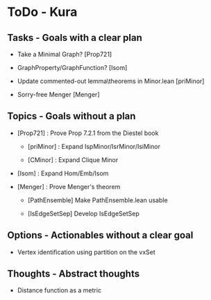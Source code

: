 # ToDo - Kura

## Tasks - Goals with a clear plan

- Take a Minimal Graph? [Prop721]

- GraphProperty/GraphFunction? [Isom]

- Update commented-out lemma\theorems in Minor.lean [priMinor]

- Sorry-free Menger [Menger]

## Topics - Goals without a plan

- [Prop721] : Prove Prop 7.2.1 from the Diestel book

  - [priMinor] : Expand IspMinor/IsrMinor/IsiMinor
  
  - [CMinor] : Expand Clique Minor

- [Isom] : Expand Hom/Emb/Isom

- [Menger] : Prove Menger's theorem

  - [PathEnsemble] Make PathEnsemble.lean usable

  - [IsEdgeSetSep] Develop IsEdgeSetSep

## Options - Actionables without a clear goal

- Vertex identification using partition on the vxSet

## Thoughts - Abstract thoughts

- Distance function as a metric

